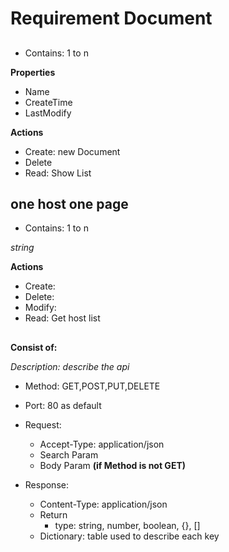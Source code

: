 # Requirement Document

## <doc>

- Contains: 1 to n <host>

**Properties**

- Name
- CreateTime 
- LastModify

**Actions**

- Create: new Document
- Delete
- Read: Show List

## <host> one host one page

- Contains: 1 to n <path> 

*string*

**Actions**

- Create:
- Delete:
- Modify:
- Read: Get host list


## <path>

**Consist of:**

*Description: describe the api*

- Method: GET,POST,PUT,DELETE
- Port: 80 as default

- Request:
	- Accept-Type: application/json
	- Search Param
	- Body Param **(if Method is not GET)**

- Response:
	- Content-Type: application/json
	- Return
		- type: string, number, boolean, {}, []
	- Dictionary: table used to describe each key

